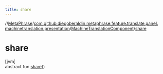 ```yaml
---
title: share
---
```

//[MetaPhrase](../../../index.html)/[com.github.diegoberaldin.metaphrase.feature.translate.panel.machinetranslation.presentation](../index.html)/[MachineTranslationComponent](index.html)/[share](share.html)



# share



[jvm]\
abstract fun [share](share.html)()




